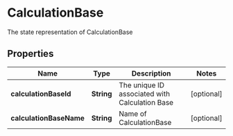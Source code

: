 

# CalculationBase

The state representation of CalculationBase

## Properties

| Name | Type | Description | Notes |
|------------ | ------------- | ------------- | -------------|
|**calculationBaseId** | **String** | The unique ID associated with Calculation Base |  [optional] |
|**calculationBaseName** | **String** | Name of CalculationBase |  [optional] |



